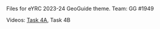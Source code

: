 Files for eYRC 2023-24 GeoGuide theme.
Team: GG #1949

Videos:
[Task 4A](https://youtu.be/HgZhCvvWPTk), Task 4B